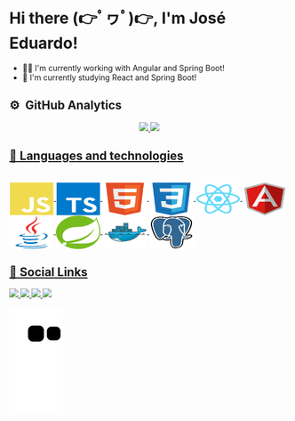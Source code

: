 <h1 align="left">Hi there (👉ﾟヮﾟ)👉, I'm José Eduardo!</h1>

- 👨‍💻 I'm currently working with Angular and Spring Boot!
- 📒 I'm currently studying React and Spring Boot!

## ⚙️ &nbsp;GitHub Analytics

<div align="center">
  <a href="https://github.com/JoseEduardoSS">
  <img height="180em" src="https://github-readme-stats.vercel.app/api?username=JoseEduardoSS&show_icons=true&theme=tokyonight&count_private=true"/>
  <img height="180em" src="https://github-readme-stats.vercel.app/api/top-langs/?username=JoseEduardoSS&layout=compact&langs_count=7&theme=tokyonight"/>
</div>

## 🔭 Languages and technologies
  
<div style="display: inline_block"><br>
  <img align="center" height="60" width="80" src="https://raw.githubusercontent.com/devicons/devicon/master/icons/javascript/javascript-plain.svg">
  <img align="center" height="60" width="80" src="https://raw.githubusercontent.com/devicons/devicon/master/icons/typescript/typescript-plain.svg">
  <img align="center" height="60" width="80" src="https://raw.githubusercontent.com/devicons/devicon/master/icons/html5/html5-original.svg">
  <img align="center" height="60" width="80" src="https://raw.githubusercontent.com/devicons/devicon/master/icons/css3/css3-original.svg">
  <img align="center" height="60" width="80" src="https://raw.githubusercontent.com/devicons/devicon/1119b9f84c0290e0f0b38982099a2bd027a48bf1/icons/react/react-original.svg">
  <img align="center" height="60" width="80" src="https://raw.githubusercontent.com/devicons/devicon/1119b9f84c0290e0f0b38982099a2bd027a48bf1/icons/angularjs/angularjs-original.svg">
  <img align="center" height="60" width="80" src="https://raw.githubusercontent.com/devicons/devicon/1119b9f84c0290e0f0b38982099a2bd027a48bf1/icons/java/java-original.svg">
  <img align="center" height="60" width="80" src="https://raw.githubusercontent.com/devicons/devicon/1119b9f84c0290e0f0b38982099a2bd027a48bf1/icons/spring/spring-original.svg">
  <img align="center" height="60" width="80" src="https://raw.githubusercontent.com/devicons/devicon/1119b9f84c0290e0f0b38982099a2bd027a48bf1/icons/docker/docker-original.svg">
  <img align="center" height="60" width="80" src="https://raw.githubusercontent.com/devicons/devicon/1119b9f84c0290e0f0b38982099a2bd027a48bf1/icons/postgresql/postgresql-original.svg">
</div>
  
  ## 🔗 Social Links
  <div> 
  <a href="https://www.instagram.com/joseeduardoss8/" target="_blank">
    <img src="https://img.shields.io/badge/-Instagram-%23E4405F?style=for-the-badge&logo=instagram&logoColor=white" target="_blank" />
  </a>
   
  <a href = "mailto:joseesouza14@gmail.com" target="_blank">
    <img src="https://img.shields.io/badge/-Gmail-%23333?style=for-the-badge&logo=gmail&logoColor=white" />
  </a>
    
  <a href="https://www.linkedin.com/in/josé-eduardo-santos-de-souza-14aab21a9/" target="_blank">
    <img src="https://img.shields.io/badge/-LinkedIn-%230077B5?style=for-the-badge&logo=linkedin&logoColor=white" target="_blank" />
  </a> 
    
  <a href="https://web.whatsapp.com/send?l=en&phone=+55 48999022132" target="_blank">
    <img src="https://img.shields.io/badge/WhatsApp-25D366?style=for-the-badge&logo=whatsapp&logoColor=white" target="_blank" />
  </a>
  
 
  ![Snake animation](https://github.com/JoseEduardoSS/JoseEduardoSS/blob/output/github-contribution-grid-snake.svg)
 
</div>
